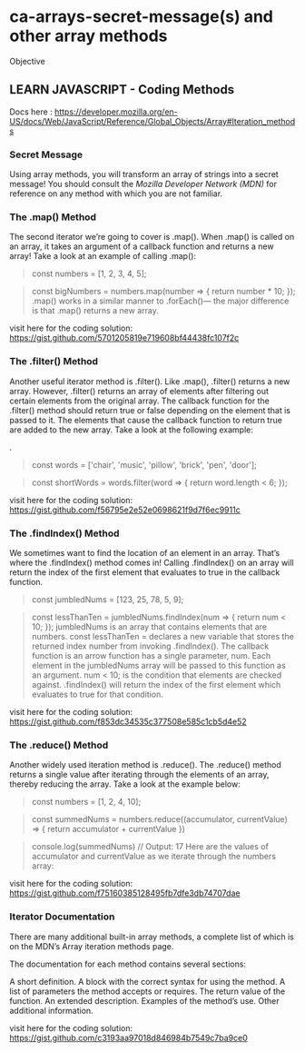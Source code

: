 # ca-arrays-secret-message(s) and other array methods

Objective
## LEARN JAVASCRIPT  - Coding Methods

Docs here : https://developer.mozilla.org/en-US/docs/Web/JavaScript/Reference/Global_Objects/Array#Iteration_methods

### Secret Message
Using array methods, you will transform an array of strings into a secret message!
You should consult the *Mozilla Developer Network (MDN)* 
for reference on any method with which you are not familiar.


### The .map() Method
The second iterator we’re going to cover is .map(). When .map() is called on an array, it takes an argument of a callback function and returns a new array! Take a look at an example of calling .map():

>const numbers = [1, 2, 3, 4, 5]; 
 
>const bigNumbers = numbers.map(number => {
  return number * 10;
>});
>.map() works in a similar manner to .forEach()— the major difference is that .map() returns a new array.
>

visit here for the coding solution:
https://gist.github.com/5701205819e719608bf44438fc107f2c


### The .filter() Method
Another useful iterator method is .filter(). Like .map(), .filter() returns a new array. However, .filter() returns an array of elements after filtering out certain elements from the original array. The callback function for the .filter() method should return true or false depending on the element that is passed to it. The elements that cause the callback function to return true are added to the new array. Take a look at the following example:

.
>const words = ['chair', 'music', 'pillow', 'brick', 'pen', 'door']; 
 
>const shortWords = words.filter(word => {
>  return word.length < 6;
>});
>
visit here for the coding solution:
https://gist.github.com/f56795e2e52e0698621f9d7f6ec9911c


### The .findIndex() Method
We sometimes want to find the location of an element in an array. That’s where the .findIndex() method comes in! Calling .findIndex() on an array will return the index of the first element that evaluates to true in the callback function.

>const jumbledNums = [123, 25, 78, 5, 9]; 
 
>const lessThanTen = jumbledNums.findIndex(num => {
>  return num < 10;
> });
jumbledNums is an array that contains elements that are numbers.
const lessThanTen = declares a new variable that stores the returned index number from invoking .findIndex().
The callback function is an arrow function has a single parameter, num. Each element in the jumbledNums array will be passed to this function as an argument.
num < 10; is the condition that elements are checked against. .findIndex() will return the index of the first element which evaluates to true for that condition.

visit here for the coding solution:
https://gist.github.com/f853dc34535c377508e585c1cb5d4e52


### The .reduce() Method
Another widely used iteration method is .reduce(). The .reduce() method returns a single value after iterating through the elements of an array, thereby reducing the array. Take a look at the example below:

>const numbers = [1, 2, 4, 10];
 
>const summedNums = numbers.reduce((accumulator, currentValue) => {
> return accumulator + currentValue
> })
 
> console.log(summedNums) // Output: 17
> Here are the values of accumulator and currentValue as we iterate through the numbers array:

visit here for the coding solution:
https://gist.github.com/f75160385128495fb7dfe3db74707dae

### Iterator Documentation
There are many additional built-in array methods, a complete list of which is on the MDN’s Array iteration methods page.

The documentation for each method contains several sections:

A short definition.
A block with the correct syntax for using the method.
A list of parameters the method accepts or requires.
The return value of the function.
An extended description.
Examples of the method’s use.
Other additional information.

visit here for the coding solution:
https://gist.github.com/c3193aa97018d846984b7549c7ba9ce0
